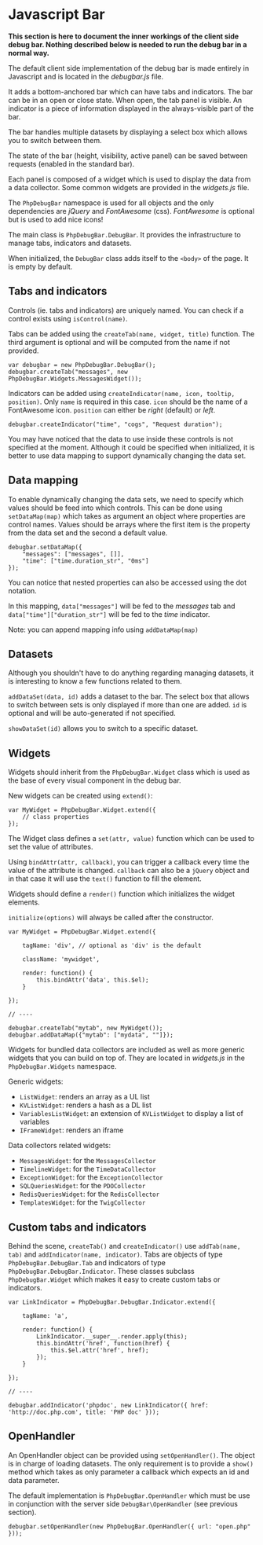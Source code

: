 # Javascript Bar

**This section is here to document the inner workings of the client side debug bar.
Nothing described below is needed to run the debug bar in a normal way.**

The default client side implementation of the debug bar is made
entirely in Javascript and is located in the *debugbar.js* file.

It adds a bottom-anchored bar which can have tabs and indicators.
The bar can be in an open or close state. When open, the tab panel is
visible.
An indicator is a piece of information displayed in the always-visible
part of the bar.

The bar handles multiple datasets by displaying a select box
which allows you to switch between them.

The state of the bar (height, visibility, active panel) can be saved
between requests (enabled in the standard bar).

Each panel is composed of a widget which is used to display the
data from a data collector. Some common widgets are provided in
the *widgets.js* file.

The `PhpDebugBar` namespace is used for all objects and the only
dependencies are *jQuery* and *FontAwesome* (css). *FontAwesome* is
optional but is used to add nice icons!

The main class is `PhpDebugBar.DebugBar`. It provides the infrastructure
to manage tabs, indicators and datasets.

When initialized, the `DebugBar` class adds itself to the `<body>` of the
page. It is empty by default.

## Tabs and indicators

Controls (ie. tabs and indicators) are uniquely named. You can check if
a control exists using `isControl(name)`.

Tabs can be added using the `createTab(name, widget, title)` function.
The third argument is optional and will be computed from the name if not
provided.

    var debugbar = new PhpDebugBar.DebugBar();
    debugbar.createTab("messages", new PhpDebugBar.Widgets.MessagesWidget());

Indicators can be added using `createIndicator(name, icon, tooltip, position)`.
Only `name` is required in this case. `icon` should be the name of a FontAwesome
icon. `position` can either be *right* (default) or *left*.

    debugbar.createIndicator("time", "cogs", "Request duration");

You may have noticed that the data to use inside these controls is not
specified at the moment. Although it could be specified when initialized, it
is better to use data mapping to support dynamically changing the data set.

## Data mapping

To enable dynamically changing the data sets, we need to specify which values
should be feed into which controls. This can be done using `setDataMap(map)`
which takes as argument an object where properties are control names. Values
should be arrays where the first item is the property from the data set and
the second a default value.

    debugbar.setDataMap({
        "messages": ["messages", []],
        "time": ["time.duration_str", "0ms"]
    });

You can notice that nested properties can also be accessed using the dot
notation.

In this mapping, `data["messages"]` will be fed to the *messages* tab
and `data["time"]["duration_str"]` will be fed to the *time* indicator.

Note: you can append mapping info using `addDataMap(map)`

## Datasets

Although you shouldn't have to do anything regarding managing datasets,
it is interesting to know a few functions related to them.

`addDataSet(data, id)` adds a dataset to the bar. The select box that
allows to switch between sets is only displayed if more than one are added.
`id` is optional and will be auto-generated if not specified.

`showDataSet(id)` allows you to switch to a specific dataset.

## Widgets

Widgets should inherit from the `PhpDebugBar.Widget` class which is used
as the base of every visual component in the debug bar.

New widgets can be created using `extend()`:

    var MyWidget = PhpDebugBar.Widget.extend({
        // class properties
    });

The Widget class defines a `set(attr, value)` function which can be used
to set the value of attributes.

Using `bindAttr(attr, callback)`, you can trigger a callback every time
the value of the attribute is changed. `callback` can also be a `jQuery`
object and in that case it will use the `text()` function to fill the element.

Widgets should define a `render()` function which initializes the widget
elements.

`initialize(options)` will always be called after the constructor.

    var MyWidget = PhpDebugBar.Widget.extend({

        tagName: 'div', // optional as 'div' is the default

        className: 'mywidget',

        render: function() {
            this.bindAttr('data', this.$el);
        }

    });

    // ----

    debugbar.createTab("mytab", new MyWidget());
    debugbar.addDataMap({"mytab": ["mydata", ""]});

Widgets for bundled data collectors are included as well as more generic
widgets that you can build on top of. They are located in *widgets.js* in
the `PhpDebugBar.Widgets` namespace.

Generic widgets:

 - `ListWidget`: renders an array as a UL list
 - `KVListWidget`: renders a hash as a DL list
 - `VariablesListWidget`: an extension of `KVListWidget` to display a list of variables
 - `IFrameWidget`: renders an iframe

Data collectors related widgets:

 - `MessagesWidget`: for the `MessagesCollector`
 - `TimelineWidget`: for the `TimeDataCollector`
 - `ExceptionWidget`: for the `ExceptionCollector`
 - `SQLQueriesWidget`: for the `PDOCollector`
 - `RedisQueriesWidget`: for the `RedisCollector`
 - `TemplatesWidget`: for the `TwigCollector`

## Custom tabs and indicators

Behind the scene, `createTab()` and `createIndicator()` use `addTab(name, tab)` and
`addIndicator(name, indicator)`. Tabs are objects of type `PhpDebugBar.DebugBar.Tab`
and indicators of type `PhpDebugBar.DebugBar.Indicator`. These classes subclass
`PhpDebugBar.Widget` which makes it easy to create custom tabs or indicators.

    var LinkIndicator = PhpDebugBar.DebugBar.Indicator.extend({

        tagName: 'a',

        render: function() {
            LinkIndicator.__super__.render.apply(this);
            this.bindAttr('href', function(href) {
                this.$el.attr('href', href);
            });
        }

    });

    // ----

    debugbar.addIndicator('phpdoc', new LinkIndicator({ href: 'http://doc.php.com', title: 'PHP doc' }));

## OpenHandler

An OpenHandler object can be provided using `setOpenHandler()`. The object is in charge
of loading datasets. The only requirement is to provide a `show()` method which takes
as only parameter a callback which expects an id and data parameter.

The default implementation is `PhpDebugBar.OpenHandler` which must be use in conjunction
with the server side `DebugBar\OpenHandler` (see previous section).

    debugbar.setOpenHandler(new PhpDebugBar.OpenHandler({ url: "open.php" }));
